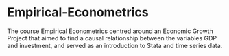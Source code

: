 # Empirical-Econometrics

The course Empirical Econometrics centred around an Economic Growth Project that aimed to find a causal relationship between the variables GDP and investment, and served as an introduction to Stata and time series data. 
